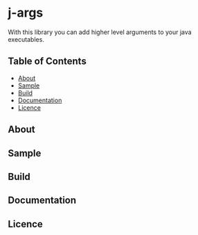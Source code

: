 # j-args
With this library you can add higher level 
arguments to your java executables. 

## Table of Contents

- [About](#about)
- [Sample](#sample)
- [Build](#build)
- [Documentation](#documentation)
- [Licence](#licence)

## About

## Sample

## Build

## Documentation

## Licence